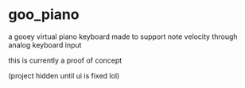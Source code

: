# goo_piano
a gooey virtual piano keyboard made to support note velocity through analog keyboard input

this is currently a proof of concept

(project hidden until ui is fixed lol)

